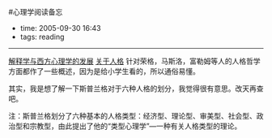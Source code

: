 #心理学阅读备忘

- time: 2005-09-30 16:43
- tags: reading

---
<a href="http://www.pep.com.cn/200406/ca441477.htm">解释学与西方心理学的发展</a>
<a href="http://mail.zzrtu.com/book/13/gljx/ts013072.pdf">关于人格</a> 针对荣格，马斯洛，富勒姆等人的人格哲学方面都作了一些概述，因为是给小学生看的，所以通俗易懂。

其实，我是想了解一下斯普兰格对于六种人格的划分，我觉得很有意思。改天再查吧。

注：斯普兰格划分了六种基本的人格类型：经济型、理论型、审美型、社会型、政治型和宗教型，由此提出了他的“类型心理学”—一种有关人格类型的理论。